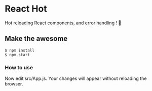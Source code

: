 # React Hot
 Hot reloading React components, and error handling ! :rocket:

## Make the awesome
```shell
$ npm install
$ npm start
```

### How to use
Now edit src/App.js.
Your changes will appear without reloading the browser.
